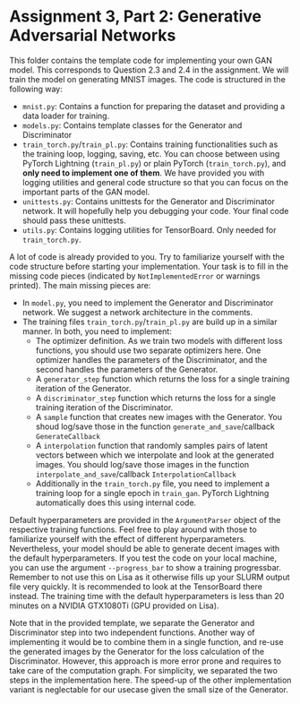 # Assignment 3, Part 2: Generative Adversarial Networks

This folder contains the template code for implementing your own GAN model. This corresponds to Question 2.3 and 2.4 in the assignment. We will train the model on generating MNIST images. The code is structured in the following way:

* `mnist.py`: Contains a function for preparing the dataset and providing a data loader for training.
* `models.py`: Contains template classes for the Generator and Discriminator
* `train_torch.py`/`train_pl.py`: Contains training functionalities such as the training loop, logging, saving, etc. You can choose between using PyTorch Lightning (`train_pl.py`) or plain PyTorch (`train_torch.py`), and **only need to implement one of them**. We have provided you with logging utilities and general code structure so that you can focus on the important parts of the GAN model.
* `unittests.py`: Contains unittests for the Generator and Discriminator network. It will hopefully help you debugging your code. Your final code should pass these unittests.
* `utils.py`: Contains logging utilities for TensorBoard. Only needed for `train_torch.py`.

A lot of code is already provided to you. Try to familiarize yourself with the code structure before starting your implementation. 
Your task is to fill in the missing code pieces (indicated by `NotImplementedError` or warnings printed). The main missing pieces are:

* In `model.py`, you need to implement the Generator and Discriminator network. We suggest a network architecture in the comments.
* The training files `train_torch.py`/`train_pl.py` are build up in a similar manner. In both, you need to implement:
  * The optimizer definition. As we train two models with different loss functions, you should use two separate optimizers here. One optimizer handles the parameters of the Discriminator, and the second handles the parameters of the Generator. 
  * A `generator_step` function which returns the loss for a single training iteration of the Generator.
  * A `discriminator_step` function which returns the loss for a single training iteration of the Discriminator.
  * A `sample` function that creates new images with the Generator. You shoud log/save those in the function `generate_and_save`/callback `GenerateCallback`
  * A `interpolation` function that randomly samples pairs of latent vectors between which we interpolate and look at the generated images. You should log/save those images in the function `interpolate_and_save`/callback `InterpolationCallback`
  * Additionally in the `train_torch.py` file, you need to implement a training loop for a single epoch in `train_gan`. PyTorch Lightning automatically does this using internal code.
  
Default hyperparameters are provided in the `ArgumentParser` object of the respective training functions. Feel free to play around with those to familiarize yourself with the effect of different hyperparameters. Nevertheless, your model should be able to generate decent images with the default hyperparameters.
  If you test the code on your local machine, you can use the argument `--progress_bar` to show a training progressbar. Remember to not use this on Lisa as it otherwise fills up your SLURM output file very quickly. It is recommended to look at the TensorBoard there instead.
  The training time with the default hyperparameters is less than 20 minutes on a NVIDIA GTX1080Ti (GPU provided on Lisa).

Note that in the provided template, we separate the Generator and Discriminator step into two independent functions. Another way of implementing it would be to combine them in a single function, and re-use the generated images by the Generator for the loss calculation of the Discriminator. However, this approach is more error prone and requires to take care of the computation graph. For simplicity, we separated the two steps in the implementation here. The speed-up of the other implementation variant is neglectable for our usecase given the small size of the Generator.
